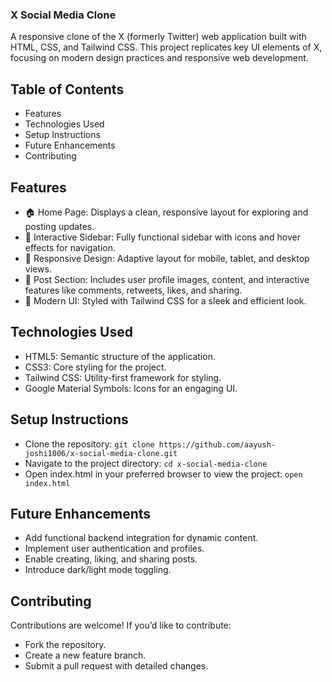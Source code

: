 ###  X Social Media Clone
A responsive clone of the X (formerly Twitter) web application built with HTML, CSS, and Tailwind CSS. This project replicates key UI elements of X, focusing on modern design practices and responsive web development.

## Table of Contents
- Features
- Technologies Used
- Setup Instructions
- Future Enhancements
- Contributing

## Features
- 🏠 Home Page: Displays a clean, responsive layout for exploring and posting updates.
- 🌟 Interactive Sidebar: Fully functional sidebar with icons and hover effects for navigation.
- 📄 Responsive Design: Adaptive layout for mobile, tablet, and desktop views.
- 📸 Post Section: Includes user profile images, content, and interactive features like comments, retweets, likes, and sharing.
- 🎨 Modern UI: Styled with Tailwind CSS for a sleek and efficient look.

## Technologies Used
- HTML5: Semantic structure of the application.
- CSS3: Core styling for the project.
- Tailwind CSS: Utility-first framework for styling.
- Google Material Symbols: Icons for an engaging UI.

## Setup Instructions
- Clone the repository:
```git clone https://github.com/aayush-joshi1006/x-social-media-clone.git```
- Navigate to the project directory:
```cd x-social-media-clone```
- Open index.html in your preferred browser to view the project:
```open index.html```

## Future Enhancements
- Add functional backend integration for dynamic content.
- Implement user authentication and profiles.
- Enable creating, liking, and sharing posts.
- Introduce dark/light mode toggling.

## Contributing
Contributions are welcome! If you’d like to contribute:

- Fork the repository.
- Create a new feature branch.
- Submit a pull request with detailed changes.
